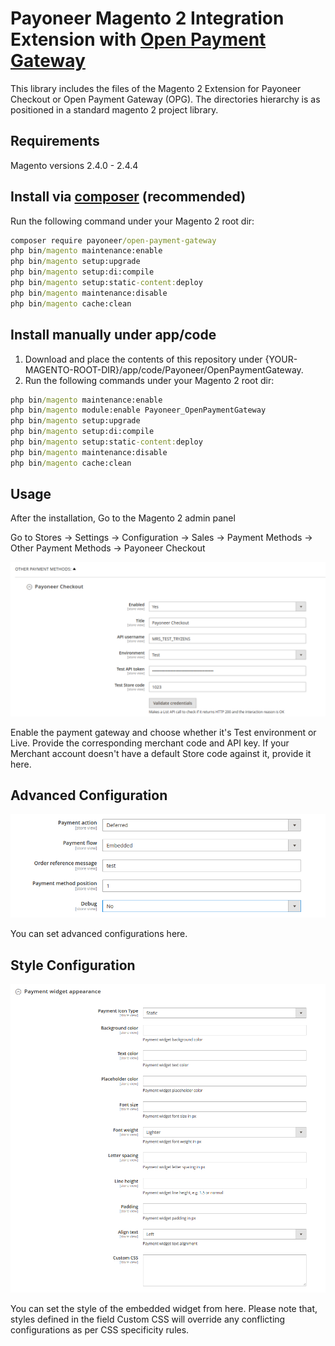 # Payoneer Magento 2 Integration Extension with [Open Payment Gateway](https://www.optile.io/opg)

This library includes the files of the Magento 2 Extension for Payoneer Checkout or Open Payment Gateway (OPG). The directories hierarchy is as positioned in a standard magento 2 project library.

## Requirements

Magento versions 2.4.0 - 2.4.4

## Install via [composer](https://getcomposer.org/download/) (recommended)

Run the following command under your Magento 2 root dir:

```cmd
composer require payoneer/open-payment-gateway
php bin/magento maintenance:enable
php bin/magento setup:upgrade
php bin/magento setup:di:compile
php bin/magento setup:static-content:deploy
php bin/magento maintenance:disable
php bin/magento cache:clean
```

## Install manually under app/code

1. Download and place the contents of this repository under {YOUR-MAGENTO-ROOT-DIR}/app/code/Payoneer/OpenPaymentGateway.
2. Run the following commands under your Magento 2 root dir:

```cmd
php bin/magento maintenance:enable
php bin/magento module:enable Payoneer_OpenPaymentGateway
php bin/magento setup:upgrade
php bin/magento setup:di:compile
php bin/magento setup:static-content:deploy
php bin/magento maintenance:disable
php bin/magento cache:clean
```

## Usage

After the installation, Go to the Magento 2 admin panel

Go to Stores -> Settings -> Configuration -> Sales -> Payment Methods -> Other Payment Methods -> Payoneer Checkout

![Payoneer Main Configuration](docs/img/payoneer_config.png)

Enable the payment gateway and choose whether it's Test environment or Live. Provide the corresponding merchant code and API key. If your Merchant account doesn't have a default Store code against it, provide it here.

## Advanced Configuration

![Payoneer Advanced Configuration](docs/img/payoneer_advanced_config.png)

You can set advanced configurations here.

## Style Configuration

![Payoneer Style Configuration](docs/img/payoneer_style_config.png)

You can set the style of the embedded widget from here. Please note that, styles defined in the field Custom CSS will override any conflicting configurations as per CSS specificity rules.
